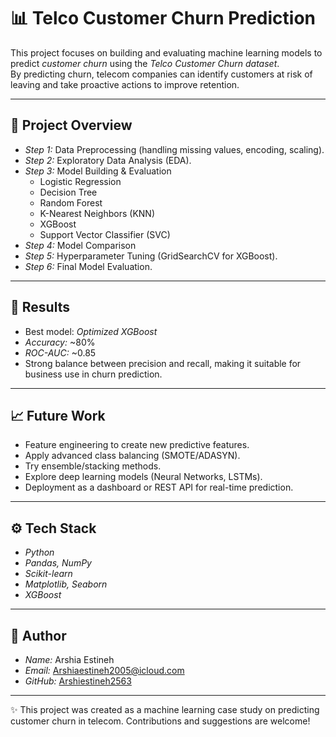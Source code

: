 # 📊 Telco Customer Churn Prediction  

This project focuses on building and evaluating machine learning models to predict *customer churn* using the *Telco Customer Churn dataset*.  
By predicting churn, telecom companies can identify customers at risk of leaving and take proactive actions to improve retention.  

---

## 📌 Project Overview  

- *Step 1:* Data Preprocessing (handling missing values, encoding, scaling).  
- *Step 2:* Exploratory Data Analysis (EDA).  
- *Step 3:* Model Building & Evaluation  
  - Logistic Regression  
  - Decision Tree  
  - Random Forest  
  - K-Nearest Neighbors (KNN)  
  - XGBoost  
  - Support Vector Classifier (SVC)  
- *Step 4:* Model Comparison  
- *Step 5:* Hyperparameter Tuning (GridSearchCV for XGBoost).  
- *Step 6:* Final Model Evaluation.  

---

## 🚀 Results  

- Best model: *Optimized XGBoost*  
- *Accuracy:* ~80%  
- *ROC-AUC:* ~0.85  
- Strong balance between precision and recall, making it suitable for business use in churn prediction.  

---

## 📈 Future Work  

- Feature engineering to create new predictive features.  
- Apply advanced class balancing (SMOTE/ADASYN).  
- Try ensemble/stacking methods.  
- Explore deep learning models (Neural Networks, LSTMs).  
- Deployment as a dashboard or REST API for real-time prediction.  

---

## ⚙ Tech Stack  

- *Python*  
- *Pandas, NumPy*  
- *Scikit-learn*  
- *Matplotlib, Seaborn*  
- *XGBoost*  

---

## 👤 Author  

- *Name:* Arshia Estineh  
- *Email:* [Arshiaestineh2005@icloud.com](mailto:Arshiaestineh2005@icloud.com)  
- *GitHub:* [Arshiestineh2563](https://github.com/Arshiestineh2563)  

---

✨ This project was created as a machine learning case study on predicting customer churn in telecom. Contributions and suggestions are welcome!